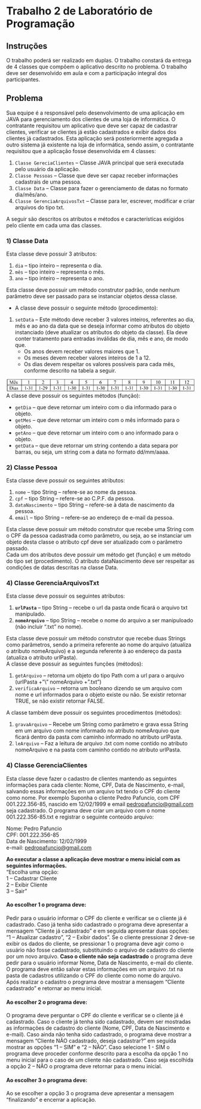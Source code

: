 # Trabalho 2 de Laboratório de Programação
## Instruções 
O trabalho poderá ser realizado em duplas.
O trabalho constará da entrega de 4 classes que compõem o aplicativo descrito no problema.
O trabalho deve ser desenvolvido em aula e com a participação integral dos participantes.
## Problema
Sua equipe é a responsável pelo desenvolvimento de uma aplicação em JAVA para gerenciamento dos
clientes de uma loja de informática. O contratante requisitou um aplicativo que deve ser capaz de cadastrar
clientes, verificar se clientes já estão cadastrados e exibir dados dos clientes já cadastrados. Esta aplicação
será posteriormente agregada a outro sistema já existente na loja de informática, sendo assim, o contratante
requisitou que a aplicação fosse desenvolvida em 4 classes:
1. `Classe GereciaClientes` – Classe JAVA principal que será executada pelo usuário da aplicação. 
2. `Classe Pessoas` – Classe que deve ser capaz receber informações cadastrais de uma pessoa. 
3. `Classe Data` – Classe para fazer o gerenciamento de datas no formato dia/mês/ano. 
4. `Classe GerenciaArquivosTxt` – Classe para ler, escrever, modificar e criar arquivos do tipo txt.  

A seguir são descritos os atributos e métodos e características exigidos pelo cliente em cada uma das classes.

### 1) Classe Data

Esta classe deve possuir 3 atributos:
1. `dia` – tipo inteiro – representa o dia. 
2. `mês` – tipo inteiro – representa o mês. 
3. `ano` – tipo inteiro – representa o ano.

Esta classe deve possuir um método construtor padrão, onde nenhum parâmetro deve ser
passado para se instanciar objetos dessa classe.
* A classe deve possuir o seguinte método (procedimento):
1. `setData` – Este método deve receber 3 valores inteiros, referentes ao dia, mês e ao ano
da data que se deseja informar como atributos do objeto instanciado (deve atualizar os
atributos do objeto da classe). Ela deve conter tratamento para entradas inválidas de
dia, mês e ano, de modo que.
   * Os anos devem receber valores maiores que 1.
   * Os meses devem receber valores inteiros de 1 a 12.
   * Os dias devem respeitar os valores possíveis para cada mês, conforme descrito
   na tabela a seguir.

![img.png](img.png)  
A classe deve possuir os seguintes métodos (função):

* `getDia` – que deve retornar um inteiro com o dia informado para o objeto.
* `getMes` – que deve retornar um inteiro com o mês informado para o objeto.
* `getAno` – que deve retornar um inteiro com o ano informado para o objeto.
* `getData` – que deve retornar um string contendo a data separa por barras, ou seja, um
string com a data no formato dd/mm/aaaa.

###  2) Classe Pessoa

Esta classe deve possuir os seguintes atributos:
1. `nome` – tipo String – refere-se ao nome da pessoa. 
2. `cpf` – tipo String – refere-se ao C.P.F. da pessoa. 
3. `dataNascimento` – tipo String – refere-se à data de nascimento da pessoa. 
4. `email` – tipo String – refere-se ao endereço de e-mail da pessoa.

Esta classe deve possuir um método construtor que recebe uma String com o CPF da
pessoa cadastrada como parâmetro, ou seja, ao se instanciar um objeto desta classe o
atributo cpf deve ser atualizado com o parâmetro passado.   
Cada um dos atributos deve possuir um método get (função) e um método do tipo set
(procedimento). O atributo dataNascimento deve ser respeitar as condições de datas
descritas na classe Data.

### 4) Classe GerenciaArquivosTxt

Esta classe deve possuir os seguintes atributos:
1. **`urlPasta`** – tipo String – recebe o url da pasta onde ficará o arquivo txt
manipulado. 
2. **`nomeArquivo`** – tipo String – recebe o nome do arquivo a ser manipuloado
(não incluir “.txt” no nome).  

Esta classe deve possuir um método construtor que recebe duas Strings como
parâmetros, sendo a primeira referente ao nome do arquivo (atualiza o atributo
nomeArquivo) e a segunda referente à ao endereço da pasta (atualiza o atributo
urlPasta).  
A classe deve possuir as seguintes funções (métodos):
1. `getArquivo` – retorna um objeto do tipo Path com a url para o arquivo (urlPasta
+”\\” nomeArquivo +”.txt”)
2. `verificaArquivo` – retorna um booleano dizendo se um arquivo com nome e url
informados para o objeto existe ou não. Se existir retornar TRUE, se não
existir retornar FALSE.  

A classe também deve possuir os seguintes procedimentos (métodos):
1. `gravaArquivo` – Recebe um String como parâmetro e grava essa String em um
arquivo com nome informado no atributo nomeArquivo que ficará dentro da
pasta com caminho informado no atributo urlPasta.
2. `leArquivo` – Faz a leitura de arquivo .txt com nome contido no atributo
nomeArquivo e na pasta com caminho contido no atributo urlPasta.

### 4) Classe GerenciaClientes
   Esta classe deve fazer o cadastro de clientes mantendo as seguintes informações para cada cliente: Nome,
   CPF, Data de Nascimento, e-mail, salvando essas informações em um arquivo txt tendo o CPF do cliente
   como nome. Por exemplo Suponha o cliente Pedro Pafuncio, com CPF 001.222.356-85, nascido em
   12/02/1999 e email pedropafuncio@gmail.com seja cadastrado. O programa deve criar um arquivo com o
   nome 001.222.356-85.txt e registrar o seguinte conteúdo arquivo:  

   Nome: Pedro Pafuncio  
   CPF: 001.222.356-85  
   Data de Nascimento: 12/02/1999  
   e-mail: pedropafuncio@gmail.com

**Ao executar a classe a aplicação deve mostrar o menu inicial com as seguintes informações.**   
“Escolha uma opção:  
1 – Cadastrar Cliente  
2 – Exibir Cliente  
3 – Sair”

#### **Ao escolher 1 o programa deve:**  
Pedir para o usuário informar o CPF do cliente e verificar se o cliente já é cadastrado. Caso já tenha
sido cadastrado o programa deve apresentar a mensagem “Cliente já cadastrado” e em seguida apresentar
duas opções: “1 – Atualizar cadastro”, “2 – Exibir dados”. Se o cliente pressionar 2 deve-se exibir os dados
do cliente, se pressionar 1 o programa deve agir como o usuário não fosse cadastrado, substituindo o arquivo
de cadastro do cliente por um novo arquivo. **Caso o cliente não seja cadastrado** o programa deve pedir
para o usuário informar Nome, Data de Nascimento, e-mail do cliente. O programa deve então salvar estas
informações em um arquivo .txt na pasta de cadastros utilizando o CPF do cliente como nome do arquivo.
Após realizar o cadastro o programa deve mostrar a mensagem “Cliente cadastrado” e retornar ao menu
inicial.

#### Ao escolher 2 o programa deve:

O programa deve perguntar o CPF do cliente e verificar se o cliente já é cadastrado. Caso o cliente já
tenha sido cadastrado, devem ser mostradas as informações de cadastro do cliente (Nome, CPF, Data de
Nascimento e e-mail). Caso ainda não tenha sido cadastrado, o programa deve mostrar a mensagem “Cliente
NÃO cadastrado, deseja cadastrar?” em seguida mostrar as opções “1 – SIM” e “2 – NÃO”. Caso selecione
1 - SIM o programa deve proceder conforme descrito para a escolha da opção 1 no menu inicial para o caso
de um cliente não cadastrado. Caso seja escolhida a opção 2 – NÃO o programa deve retornar para o menu
inicial.

#### Ao escolher 3 o programa deve:

Ao se escolher a opção 3 o programa deve apresentar a mensagem “finalizando” e encerrar a
aplicação.